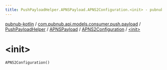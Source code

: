 ```yaml
---
title: PushPayloadHelper.APNSPayload.APNS2Configuration.<init> - pubnub-kotlin
---
```


[pubnub-kotlin](../../../../index.html) / [com.pubnub.api.models.consumer.push.payload](../../../index.html) / [PushPayloadHelper](../../index.html) / [APNSPayload](../index.html) / [APNS2Configuration](index.html) / [&lt;init&gt;](./-init-.html)

# &lt;init&gt;

`APNS2Configuration()`